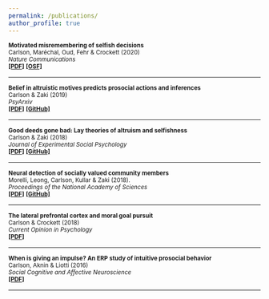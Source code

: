 ```yaml
---
permalink: /publications/
author_profile: true
---
```

<sub><b>Motivated misremembering of selfish decisions</b>   
Carlson, Maréchal, Oud, Fehr & Crockett (2020)  
 *Nature Communications*  <br />[<b>[PDF]</b>](https://rdcu.be/b3UvR) [<b>[OSF]</b>](https://osf.io/pzwt7/) </sub>
 
---

<sub><b>Belief in altruistic motives predicts prosocial actions and inferences</b>     
Carlson & Zaki (2019)  
*PsyArxiv* <br />[<b>[PDF]</b>](https://psyarxiv.com/sa6q8/) [<b>[GitHub]</b>](https://github.com/carlsonrw/belief_altMotives)</sub>  

---

<sub><b>Good deeds gone bad: Lay theories of altruism and selfishness</b>     
Carlson & Zaki (2018)  
*Journal of Experimental Social Psychology* <br />[<b>[PDF]</b>](http://ssnl.stanford.edu/sites/default/files/pdf/carlsonZaki_layTheories_inpress_0.pdf?width=85%&height=85%&iframe=true) [<b>[GitHub]</b>](https://github.com/carlsonrw/layTheories_altruism)</sub>  

---
 
<sub><b>Neural detection of socially valued community members</b>    
Morelli, Leong, Carlson, Kullar & Zaki (2018).  
*Proceedings of the National Academy of Sciences*  <br />[<b>[PDF]</b>](http://ssnl.stanford.edu/sites/default/files/pdf/Morelli%20et%20al_2018_PNAS.pdf?width=85%&height=85%&iframe=true) [<b>[GitHub]</b>](https://github.com/esclabUIC/NetworkFMRI)</sub> 

---
 
<sub><b>The lateral prefrontal cortex and moral goal pursuit</b>     
Carlson & Crockett (2018)  
*Current Opinion in Psychology*  <br />[<b>[PDF]</b>](https://static1.squarespace.com/static/538ca3ade4b090f9ef331978/t/5bc8db67e5e5f0da97432b84/1539890024330/1-s2.0-S2352250X18300034-main.pdf)</sub>  
 
---
 
<sub><b>When is giving an impulse? An ERP study of intuitive prosocial behavior</b>   
Carlson, Aknin & Liotti (2016)  
*Social Cognitive and Affective Neuroscience*  <br />[<b>[PDF]</b>](https://academic.oup.com/scan/article-pdf/11/7/1121/27103123/nsv077.pdf)</sub>  

---
 
